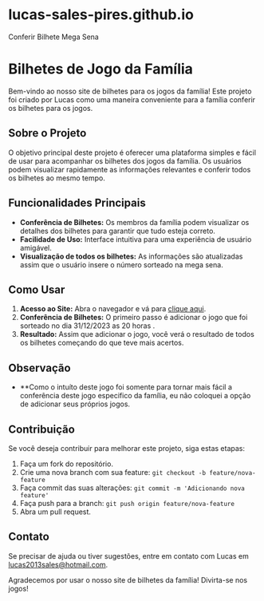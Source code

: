 # lucas-sales-pires.github.io
Conferir Bilhete Mega Sena
# Bilhetes de Jogo da Família

Bem-vindo ao nosso site de bilhetes para os jogos da família! Este projeto foi criado por Lucas como uma maneira conveniente para a família conferir os bilhetes para os jogos.

## Sobre o Projeto

O objetivo principal deste projeto é oferecer uma plataforma simples e fácil de usar para acompanhar os bilhetes dos jogos da família. Os usuários podem visualizar rapidamente as informações relevantes e conferir todos os bilhetes ao mesmo tempo.

## Funcionalidades Principais

- **Conferência de Bilhetes:** Os membros da família podem visualizar os detalhes dos bilhetes para garantir que tudo esteja correto.
- **Facilidade de Uso:** Interface intuitiva para uma experiência de usuário amigável.
- **Visualização de todos os bilhetes:** As informações são atualizadas assim que o usuário insere o número sorteado na mega sena.

## Como Usar

1. **Acesso ao Site:** Abra o navegador e vá para <a href = "https://lucas-sales-pires.github.io/">clique aqui</a>.
2. **Conferência de Bilhetes:** O primeiro passo é adicionar o jogo que foi sorteado no dia 31/12/2023 as 20 horas .
3. **Resultado:** Assim que adicionar o jogo, você verá o resultado de todos os bilhetes começando do que teve mais acertos.

## Observação 
- **Como o intuíto deste jogo foi somente para tornar mais fácil a conferência deste jogo especifico da família, eu não coloquei a opção de adicionar seus próprios jogos.

## Contribuição

Se você deseja contribuir para melhorar este projeto, siga estas etapas:

1. Faça um fork do repositório.
2. Crie uma nova branch com sua feature: `git checkout -b feature/nova-feature`
3. Faça commit das suas alterações: `git commit -m 'Adicionando nova feature'`
4. Faça push para a branch: `git push origin feature/nova-feature`
5. Abra um pull request.

## Contato

Se precisar de ajuda ou tiver sugestões, entre em contato com Lucas em lucas2013sales@hotmail.com.

Agradecemos por usar o nosso site de bilhetes da família! Divirta-se nos jogos!
